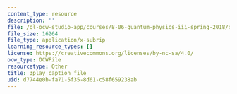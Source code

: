 ```yaml
---
content_type: resource
description: ''
file: /ol-ocw-studio-app/courses/8-06-quantum-physics-iii-spring-2018/d7744e0bfa715f358d61c58f659238ab_5s6rUYpVYjg.vtt
file_size: 16264
file_type: application/x-subrip
learning_resource_types: []
license: https://creativecommons.org/licenses/by-nc-sa/4.0/
ocw_type: OCWFile
resourcetype: Other
title: 3play caption file
uid: d7744e0b-fa71-5f35-8d61-c58f659238ab
---
```

